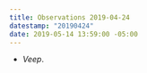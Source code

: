 ```yaml
---
title: Observations 2019-04-24
datestamp: "20190424"
date: 2019-05-14 13:59:00 -05:00
---
```


- *Veep*.
